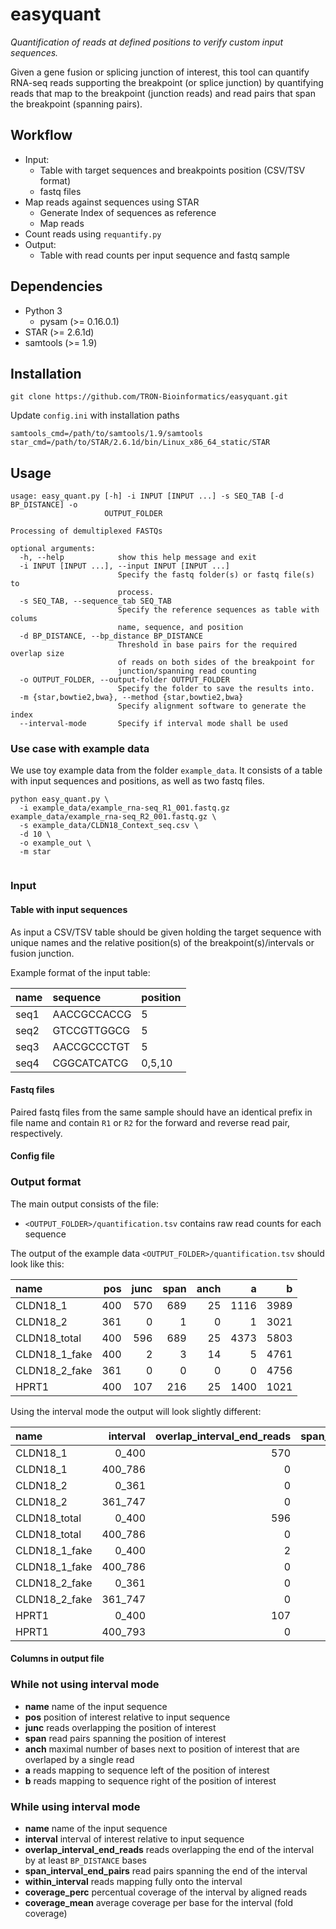 # easyquant

*Quantification of reads at defined positions to verify custom input sequences.*

Given a gene fusion or splicing junction of interest, this tool can quantify
RNA-seq reads supporting the breakpoint (or splice junction) by quantifying
reads that map to the breakpoint (junction reads) and read pairs that span the
breakpoint (spanning pairs).


## Workflow

- Input:
    - Table with target sequences and breakpoints position (CSV/TSV format)
    - fastq files
- Map reads against sequences using STAR
    - Generate Index of sequences as reference
    - Map reads
- Count reads using `requantify.py`
- Output: 
    - Table with read counts per input sequence and fastq sample

## Dependencies

 - Python 3
   - pysam (>= 0.16.0.1)
 - STAR (>= 2.6.1d)
 - samtools (>= 1.9)
 
## Installation

```
git clone https://github.com/TRON-Bioinformatics/easyquant.git
```

Update `config.ini` with installation paths

```
samtools_cmd=/path/to/samtools/1.9/samtools
star_cmd=/path/to/STAR/2.6.1d/bin/Linux_x86_64_static/STAR
```

## Usage


```
usage: easy_quant.py [-h] -i INPUT [INPUT ...] -s SEQ_TAB [-d BP_DISTANCE] -o
                     OUTPUT_FOLDER

Processing of demultiplexed FASTQs

optional arguments:
  -h, --help            show this help message and exit
  -i INPUT [INPUT ...], --input INPUT [INPUT ...]
                        Specify the fastq folder(s) or fastq file(s) to
                        process.
  -s SEQ_TAB, --sequence_tab SEQ_TAB
                        Specify the reference sequences as table with colums
                        name, sequence, and position
  -d BP_DISTANCE, --bp_distance BP_DISTANCE
                        Threshold in base pairs for the required overlap size
                        of reads on both sides of the breakpoint for
                        junction/spanning read counting
  -o OUTPUT_FOLDER, --output-folder OUTPUT_FOLDER
                        Specify the folder to save the results into.
  -m {star,bowtie2,bwa}, --method {star,bowtie2,bwa}
                        Specify alignment software to generate the index
  --interval-mode       Specify if interval mode shall be used  

```

### Use case with example data

We use toy example data from the folder `example_data`. It consists of a table 
with input sequences and positions, as well as two fastq files. 

```
python easy_quant.py \
  -i example_data/example_rna-seq_R1_001.fastq.gz example_data/example_rna-seq_R2_001.fastq.gz \
  -s example_data/CLDN18_Context_seq.csv \
  -d 10 \
  -o example_out \
  -m star
  
```



### Input

#### Table with input sequences

As input a CSV/TSV table should be given holding the target sequence 
with unique names and the relative position(s) of the breakpoint(s)/intervals or fusion junction.

Example format of the input table:

|name     | sequence      | position  |
|:--------|:--------------|:----------|
|seq1     | AACCGCCACCG   |5          |
|seq2     | GTCCGTTGGCG   |5          |
|seq3     | AACCGCCCTGT   |5          |
|seq4     | CGGCATCATCG   |0,5,10     |


#### Fastq files

Paired fastq files from the same sample should have an identical prefix in file 
name and contain `R1` or `R2` for the forward and reverse read pair, 
respectively. 

#### Config file


### Output format

The main output consists of the file: 

 - `<OUTPUT_FOLDER>/quantification.tsv` contains raw read counts for each sequence

The output of the example data `<OUTPUT_FOLDER>/quantification.tsv` should look like this:


| name          | pos | junc | span | anch | a    | b    |
|:--------------|----:|-----:|-----:|-----:|-----:|-----:|
| CLDN18_1      | 400 | 570  | 689  | 25   | 1116 | 3989 |
| CLDN18_2      | 361 | 0    | 1    | 0    | 1    | 3021 |
| CLDN18_total  | 400 | 596  | 689  | 25   | 4373 | 5803 |
| CLDN18_1_fake | 400 | 2    | 3    | 14   | 5    | 4761 |
| CLDN18_2_fake | 361 | 0    | 0    | 0    | 0    | 4756 |
| HPRT1         | 400 | 107  | 216  | 25   | 1400 | 1021 |


Using the interval mode the output will look slightly different:

| name          | interval | overlap_interval_end_reads | span_interval_end_pairs | within_interval | coverage_perc | coverage_mean |
|:--------------|---------:|---------------------------:|------------------------:|----------------:|--------------:|--------------:|
| CLDN18_1      | 0_400    | 570                        | 689                     | 1116            | 0.89          | 183.38        |
| CLDN18_1      | 400_786  | 0                          | 0                       | 3989            | 1.0           | 530.74        |
| CLDN18_2      | 0_361    | 0                          | 1                       | 1               | 0.14          | 0.14          |
| CLDN18_2      | 361_747  | 0                          | 0                       | 3021            | 1.0           | 402.0         |
| CLDN18_total  | 0_400    | 596                        | 689                     | 4373            | 1.0           | 599.54        |
| CLDN18_total  | 400_786  | 0                          | 0                       | 5803            | 1.0           | 754.26        |
| CLDN18_1_fake | 0_400    | 2                          | 3                       | 5               | 0.25          | 0.71          |
| CLDN18_1_fake | 400_786  | 0                          | 0                       | 4761            | 1.0           | 616.93        |
| CLDN18_2_fake | 0_361    | 0                          | 0                       | 0               | 0.0           | 0.0           |
| CLDN18_2_fake | 361_747  | 0                          | 0                       | 4756            | 1.0           | 616.27        |
| HPRT1         | 0_400    | 107                        | 216                     | 1400            | 1.0           | 182.21        |
| HPRT1         | 400_793  | 0                          | 0                       | 1021            | 1.0           | 131.49        |




#### Columns in output file

### While not using interval mode

 - **name**   name of the input sequence
 - **pos** position of interest relative to input sequence 
 - **junc** reads overlapping the position of interest
 - **span** read pairs spanning the position of interest
 - **anch** maximal number of bases next to position of interest that are overlaped by a single read
 - **a** reads mapping to sequence left of the position of interest
 - **b** reads mapping to sequence right of the position of interest

### While using interval mode

 - **name**   name of the input sequence
 - **interval** interval of interest relative to input sequence
 - **overlap_interval_end_reads** reads overlapping the end of the interval by at least `BP_DISTANCE` bases
 - **span_interval_end_pairs** read pairs spanning the end of the interval
 - **within_interval** reads mapping fully onto the interval
 - **coverage_perc** percentual coverage of the interval by aligned reads
 - **coverage_mean** average coverage per base for the interval (fold coverage)